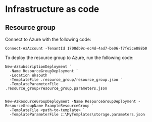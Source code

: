 # Infrastructure as code

## Resource group
Connect to Azure with the following code:
```
Connect-AzAccount -TenantId 1708db9c-ec4d-4ad7-be06-f7fe5ce888b0
```

To deploy the resource group to Azure, run the following code:
```
New-AzSubscriptionDeployment `
  -Name ResourceGroupDeployment `
  -Location uksouth `
  -TemplateFile .resource_group/resource_group.json `
  -TemplateParameterFile .resource_group/resource_group.parameters.json


New-AzResourceGroupDeployment -Name ResourceGroupDeployment -ResourceGroupName ExampleResourceGroup `
  -TemplateFile <path-to-template> `
  -TemplateParameterFile c:\MyTemplates\storage.parameters.json
```


